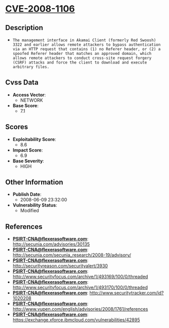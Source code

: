 
# [CVE-2008-1106](https://cve.mitre.org/cgi-bin/cvename.cgi?name=CVE-2008-1106)

## Description

- `The management interface in Akamai Client (formerly Red Swoosh) 3322 and earlier allows remote attackers to bypass authentication via an HTTP request that contains (1) no Referer header, or (2) a spoofed Referer header that matches an approved domain, which allows remote attackers to conduct cross-site request forgery (CSRF) attacks and force the client to download and execute arbitrary files.`

## Cvss Data

- **Access Vector**:
  - NETWORK
- **Base Score**:
  - 7.1

## Scores

- **Exploitability Score**:
  - 8.6
- **Impact Score**:
  - 6.9
- **Base Severity**:
  - HIGH

## Other Information

- **Publish Date**:
  - 2008-06-09 23:32:00
- **Vulnerability Status**:
  - Modified

## References

- **PSIRT-CNA@flexerasoftware.com**: http://secunia.com/advisories/30135
- **PSIRT-CNA@flexerasoftware.com**: http://secunia.com/secunia_research/2008-19/advisory/
- **PSIRT-CNA@flexerasoftware.com**: http://securityreason.com/securityalert/3930
- **PSIRT-CNA@flexerasoftware.com**: http://www.securityfocus.com/archive/1/493169/100/0/threaded
- **PSIRT-CNA@flexerasoftware.com**: http://www.securityfocus.com/archive/1/493170/100/0/threaded
- **PSIRT-CNA@flexerasoftware.com**: http://www.securitytracker.com/id?1020208
- **PSIRT-CNA@flexerasoftware.com**: http://www.vupen.com/english/advisories/2008/1761/references
- **PSIRT-CNA@flexerasoftware.com**: https://exchange.xforce.ibmcloud.com/vulnerabilities/42895
